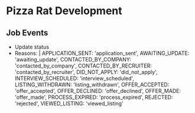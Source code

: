 # Pizza Rat Development

## Job Events

- Update status
- Reasons: |
    APPLICATION_SENT:       'application_sent',
    AWAITING_UPDATE:        'awaiting_update',
    CONTACTED_BY_COMPANY:   'contacted_by_company',
    CONTACTED_BY_RECRUITER: 'contacted_by_recruiter',
    DID_NOT_APPLY:          'did_not_apply',
    INTERVIEW_SCHEDULED:    'interview_scheduled',
    LISTING_WITHDRAWN:      'listing_withdrawn',
    OFFER_ACCEPTED:         'offer_accepted',
    OFFER_DECLINED:         'offer_declined',
    OFFER_MADE:             'offer_made',
    PROCESS_EXPIRED:        'process_expired',
    REJECTED:               'rejected',
    VIEWED_LISTING:         'viewed_listing'
